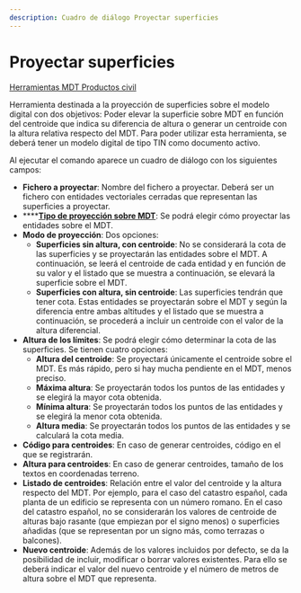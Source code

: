 ```yaml
---
description: Cuadro de diálogo Proyectar superficies
---
```


# Proyectar superficies

[Herramientas MDT Productos civil](../fichas-de-herramientas/untitled-249/untitled-261.md)

Herramienta destinada a la proyección de superficies sobre el modelo digital con dos objetivos: Poder elevar la superficie sobre MDT en función del centroide que indica su diferencia de altura o generar un centroide con la altura relativa respecto del MDT. Para poder utilizar esta herramienta, se deberá tener un modelo digital de tipo TIN como documento activo.

Al ejecutar el comando aparece un cuadro de diálogo con los siguientes campos:

* **Fichero a proyectar**: Nombre del fichero a proyectar. Deberá ser un fichero con entidades vectoriales cerradas que representan las superficies a proyectar.
* \*\*\*\*[**Tipo de proyección sobre MDT**](untitled-172/untitled-204.md): Se podrá elegir cómo proyectar las entidades sobre el MDT.
* **Modo de proyección**: Dos opciones:
  * **Superficies sin altura, con centroide**: No se considerará la cota de las superficies y se proyectarán las entidades sobre el MDT. A continuación, se leerá el centroide de cada entidad y en función de su valor y el listado que se muestra a continuación, se elevará la superficie sobre el MDT.
  * **Superficies con altura, sin centroide**: Las superficies tendrán que tener cota. Estas entidades se proyectarán sobre el MDT y según la diferencia entre ambas altitudes y el listado que se muestra a continuación, se procederá a incluir un centroide con el valor de la altura diferencial.
* **Altura de los límites**: Se podrá elegir cómo determinar la cota de las superficies. Se tienen cuatro opciones:
  * **Altura del centroide**: Se proyectará únicamente el centroide sobre el MDT. Es más rápido, pero si hay mucha pendiente en el MDT, menos preciso.
  * **Máxima altura**: Se proyectarán todos los puntos de las entidades y se elegirá la mayor cota obtenida.
  * **Mínima altura**: Se proyectarán todos los puntos de las entidades y se elegirá la menor cota obtenida.
  * **Altura media**: Se proyectarán todos los puntos de las entidades y se calculará la cota media.
* **Código para centroides**: En caso de generar centroides, código en el que se registrarán.
* **Altura para centroides**: En caso de generar centroides, tamaño de los textos en coordenadas terreno.
* **Listado de centroides**: Relación entre el valor del centroide y la altura respecto del MDT. Por ejemplo, para el caso del catastro español, cada planta de un edificio se representa con un número romano. En el caso del catastro español, no se considerarán los valores de centroide de alturas bajo rasante \(que empiezan por el signo menos\) o superficies añadidas \(que se representan por un signo más, como terrazas o balcones\).
* **Nuevo centroide**: Además de los valores incluidos por defecto, se da la posibilidad de incluir, modificar o borrar valores existentes. Para ello se deberá indicar el valor del nuevo centroide y el número de metros de altura sobre el MDT que representa.


